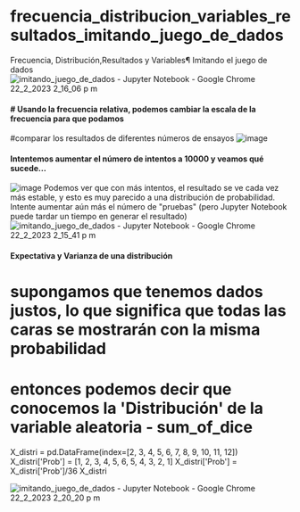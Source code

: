 # frecuencia_distribucion_variables_resultados_imitando_juego_de_dados

Frecuencia, Distribución,Resultados y Variables¶
Imitando el juego de dados
![imitando_juego_de_dados - Jupyter Notebook - Google Chrome 22_2_2023 2_16_06 p  m](https://user-images.githubusercontent.com/91780371/220706394-08e74a18-8e28-4431-b0b6-dd7efa96b7a7.png)


#### # Usando la frecuencia relativa, podemos cambiar la escala de la frecuencia para que podamos 
#comparar los resultados de diferentes números de ensayos
![image](https://user-images.githubusercontent.com/91780371/220705545-8cf10b11-59ad-45b6-b859-4cf3c476264c.png)


#### Intentemos aumentar el número de intentos a 10000 y veamos qué sucede...
![image](https://user-images.githubusercontent.com/91780371/220705718-026f5db9-db29-4e68-bf82-e1cd6ecc51db.png)
Podemos ver que con más intentos, el resultado se ve cada vez más estable, y esto es muy parecido a una distribución de probabilidad.
Intente aumentar aún más el número de "pruebas" (pero Jupyter Notebook puede tardar un tiempo en generar el resultado)
![imitando_juego_de_dados - Jupyter Notebook - Google Chrome 22_2_2023 2_15_41 p  m](https://user-images.githubusercontent.com/91780371/220706463-d201b61e-f899-453e-b90a-51314349c309.png)

#### Expectativa y Varianza de una distribución


# supongamos que tenemos dados justos, lo que significa que todas las caras se mostrarán con la misma probabilidad
# entonces podemos decir que conocemos la 'Distribución' de la variable aleatoria - sum_of_dice


X_distri = pd.DataFrame(index=[2, 3, 4, 5, 6, 7, 8, 9, 10, 11, 12])
X_distri['Prob'] = [1, 2, 3, 4, 5, 6, 5, 4, 3, 2, 1]
X_distri['Prob'] = X_distri['Prob']/36
X_distri


![imitando_juego_de_dados - Jupyter Notebook - Google Chrome 22_2_2023 2_20_20 p  m](https://user-images.githubusercontent.com/91780371/220706360-23de2b03-68a9-4ba4-b606-ca3a8ab73391.png)




